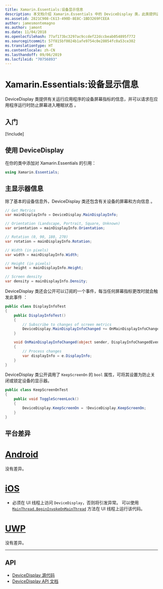 ```yaml
---
title: Xamarin.Essentials:设备显示信息
description: 本文档介绍 Xamarin.Essentials 中的 DeviceDisplay 类，此类提供运行应用程序的设备的屏幕指标。
ms.assetid: 2821C908-C613-490D-8E8C-1BD3269FCEEA
author: jamesmontemagno
ms.author: jamont
ms.date: 11/04/2018
ms.openlocfilehash: 77af173bc3297ac9ccdef22dccbeab054895f772
ms.sourcegitcommit: 57f815bf0024b1afe9754c0e28054fc0a53ce302
ms.translationtype: HT
ms.contentlocale: zh-CN
ms.lasthandoff: 09/06/2019
ms.locfileid: "70756893"
---
```

# <a name="xamarinessentials-device-display-information"></a>Xamarin.Essentials:设备显示信息

DeviceDisplay 类提供有关运行应用程序的设备屏幕指标的信息，并可以请求在应用程序运行时防止屏幕进入睡眠状态  。

## <a name="get-started"></a>入门

[!include[](~/essentials/includes/get-started.md)]

## <a name="using-devicedisplay"></a>使用 DeviceDisplay

在你的类中添加对 Xamarin.Essentials 的引用：

```csharp
using Xamarin.Essentials;
```

## <a name="main-display-info"></a>主显示器信息

除了基本的设备信息外，DeviceDisplay 类还包含有关设备的屏幕和方向信息  。

```csharp
// Get Metrics
var mainDisplayInfo = DeviceDisplay.MainDisplayInfo;

// Orientation (Landscape, Portrait, Square, Unknown)
var orientation = mainDisplayInfo.Orientation;

// Rotation (0, 90, 180, 270)
var rotation = mainDisplayInfo.Rotation;

// Width (in pixels)
var width = mainDisplayInfo.Width;

// Height (in pixels)
var height = mainDisplayInfo.Height;

// Screen density
var density = mainDisplayInfo.Density;
```

DeviceDisplay 类还会公开可以订阅的一个事件，每当任何屏幕指标更改时就会触发此事件  ：

```csharp
public class DisplayInfoTest
{
    public DisplayInfoTest()
    {
        // Subscribe to changes of screen metrics
        DeviceDisplay.MainDisplayInfoChanged += OnMainDisplayInfoChanged;
    }

    void OnMainDisplayInfoChanged(object sender, DisplayInfoChangedEventArgs  e)
    {
        // Process changes
        var displayInfo = e.DisplayInfo;
    }
}
```

DeviceDisplay  类公开调用了 `KeepScreenOn` 的 `bool` 属性，可将其设置为防止关闭或锁定设备的显示器。

```csharp
public class KeepScreenOnTest
{
    public void ToggleScreenLock()
    {
        DeviceDisplay.KeepScreenOn = !DeviceDisplay.KeepScreenOn;
    }
}
```

## <a name="platform-differences"></a>平台差异

# <a name="androidtabandroid"></a>[Android](#tab/android)

没有差异。

# <a name="iostabios"></a>[iOS](#tab/ios)

- 必须在 UI 线程上访问 `DeviceDisplay`，否则将引发异常。 可以使用 [`MainThread.BeginInvokeOnMainThread`](~/essentials/main-thread.md) 方法在 UI 线程上运行该代码。

# <a name="uwptabuwp"></a>[UWP](#tab/uwp)

没有差异。

--------------

## <a name="api"></a>API

- [DeviceDisplay 源代码](https://github.com/xamarin/Essentials/tree/master/Xamarin.Essentials/DeviceDisplay)
- [DeviceDisplay API 文档](xref:Xamarin.Essentials.DeviceDisplay)
